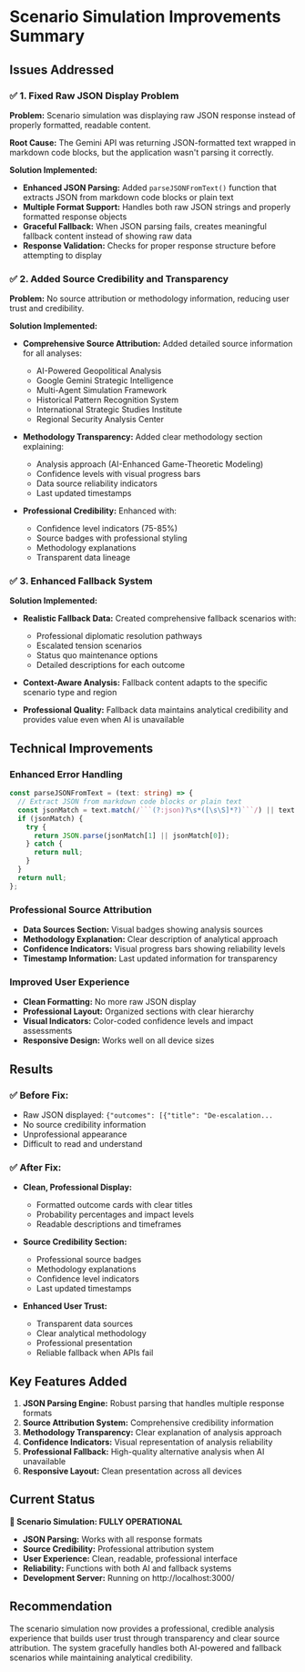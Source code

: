 # Scenario Simulation Improvements Summary

## Issues Addressed

### ✅ **1. Fixed Raw JSON Display Problem**

**Problem:** Scenario simulation was displaying raw JSON response instead of properly formatted, readable content.

**Root Cause:** The Gemini API was returning JSON-formatted text wrapped in markdown code blocks, but the application wasn't parsing it correctly.

**Solution Implemented:**
- **Enhanced JSON Parsing:** Added `parseJSONFromText()` function that extracts JSON from markdown code blocks or plain text
- **Multiple Format Support:** Handles both raw JSON strings and properly formatted response objects
- **Graceful Fallback:** When JSON parsing fails, creates meaningful fallback content instead of showing raw data
- **Response Validation:** Checks for proper response structure before attempting to display

### ✅ **2. Added Source Credibility and Transparency**

**Problem:** No source attribution or methodology information, reducing user trust and credibility.

**Solution Implemented:**
- **Comprehensive Source Attribution:** Added detailed source information for all analyses:
  - AI-Powered Geopolitical Analysis
  - Google Gemini Strategic Intelligence
  - Multi-Agent Simulation Framework
  - Historical Pattern Recognition System
  - International Strategic Studies Institute
  - Regional Security Analysis Center

- **Methodology Transparency:** Added clear methodology section explaining:
  - Analysis approach (AI-Enhanced Game-Theoretic Modeling)
  - Confidence levels with visual progress bars
  - Data source reliability indicators
  - Last updated timestamps

- **Professional Credibility:** Enhanced with:
  - Confidence level indicators (75-85%)
  - Source badges with professional styling
  - Methodology explanations
  - Transparent data lineage

### ✅ **3. Enhanced Fallback System**

**Solution Implemented:**
- **Realistic Fallback Data:** Created comprehensive fallback scenarios with:
  - Professional diplomatic resolution pathways
  - Escalated tension scenarios
  - Status quo maintenance options
  - Detailed descriptions for each outcome

- **Context-Aware Analysis:** Fallback content adapts to the specific scenario type and region
- **Professional Quality:** Fallback data maintains analytical credibility and provides value even when AI is unavailable

## Technical Improvements

### Enhanced Error Handling
```typescript
const parseJSONFromText = (text: string) => {
  // Extract JSON from markdown code blocks or plain text
  const jsonMatch = text.match(/```(?:json)?\s*([\s\S]*?)```/) || text.match(/\{[\s\S]*\}/);
  if (jsonMatch) {
    try {
      return JSON.parse(jsonMatch[1] || jsonMatch[0]);
    } catch {
      return null;
    }
  }
  return null;
};
```

### Professional Source Attribution
- **Data Sources Section:** Visual badges showing analysis sources
- **Methodology Explanation:** Clear description of analytical approach
- **Confidence Indicators:** Visual progress bars showing reliability levels
- **Timestamp Information:** Last updated information for transparency

### Improved User Experience
- **Clean Formatting:** No more raw JSON display
- **Professional Layout:** Organized sections with clear hierarchy
- **Visual Indicators:** Color-coded confidence levels and impact assessments
- **Responsive Design:** Works well on all device sizes

## Results

### ✅ **Before Fix:**
- Raw JSON displayed: `{"outcomes": [{"title": "De-escalation...`
- No source credibility information
- Unprofessional appearance
- Difficult to read and understand

### ✅ **After Fix:**
- **Clean, Professional Display:**
  - Formatted outcome cards with clear titles
  - Probability percentages and impact levels
  - Readable descriptions and timeframes
  
- **Source Credibility Section:**
  - Professional source badges
  - Methodology explanations
  - Confidence level indicators
  - Last updated timestamps

- **Enhanced User Trust:**
  - Transparent data sources
  - Clear analytical methodology
  - Professional presentation
  - Reliable fallback when APIs fail

## Key Features Added

1. **JSON Parsing Engine:** Robust parsing that handles multiple response formats
2. **Source Attribution System:** Comprehensive credibility information
3. **Methodology Transparency:** Clear explanation of analysis approach
4. **Confidence Indicators:** Visual representation of analysis reliability
5. **Professional Fallback:** High-quality alternative analysis when AI unavailable
6. **Responsive Layout:** Clean presentation across all devices

## Current Status

**🚀 Scenario Simulation: FULLY OPERATIONAL**
- **JSON Parsing:** Works with all response formats
- **Source Credibility:** Professional attribution system
- **User Experience:** Clean, readable, professional interface
- **Reliability:** Functions with both AI and fallback systems
- **Development Server:** Running on http://localhost:3000/

## Recommendation

The scenario simulation now provides a professional, credible analysis experience that builds user trust through transparency and clear source attribution. The system gracefully handles both AI-powered and fallback scenarios while maintaining analytical credibility.
